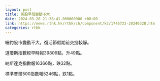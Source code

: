 ```yaml
---
layout: post
title: 美股早段變動不大
date: 2024-03-28 21:38:41.000000000 +08:00
link: https://news.rthk.hk/rthk/ch/component/k2/1746723-20240328.htm
categories: rthk
---
```


紐約股市變動不大。復活節假期前交投較靜。

道瓊斯指數較早時報39809點，升49點。

納斯達克指數報16366點，跌32點。

標準普爾500指數報5246點，跌1點。
